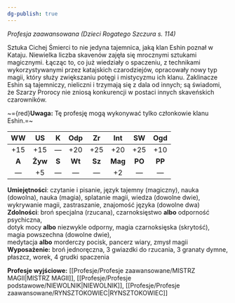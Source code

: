 ```yaml
---
dg-publish: true
---
```

*Profesja zaawansowana (Dzieci Rogatego Szczura s. 114)*

Sztuka Cichej Śmierci to nie jedyna tajemnica, jaką klan Eshin poznał w Kataju. Niewielka liczba skavenów zajęła się mrocznymi sztukami magicznymi. Łącząc to, co już wiedziały o spaczeniu, z technikami wykorzystywanymi przez katajskich czarodziejów, opracowały nowy typ magii, który służy zwiększaniu potęgi i mistycyzmu ich klanu. Zaklinacze Eshin są tajemniczy, nieliczni i trzymają się z dala od innych; są świadomi, że Szarzy Prorocy nie zniosą konkurencji w postaci innych skaveńskich czarowników.

~={red}**Uwaga:** Tę profesję mogą wykonywać tylko członkowie klanu Eshin.=~

|  WW   |   US    |   K   |  Odp   |   Zr   |   Int   |   SW   |  Ogd   |
|:-----:|:-------:|:-----:|:------:|:------:|:-------:|:------:|:------:|
|  +15  |   +15   |   —   |  +20   |  +25   |   +20   |  +25   |  +10   |
| **A** | **Żyw** | **S** | **Wt** | **Sz** | **Mag** | **PO** | **PP** |
|   —   |   +5    |   —   |   —    |   —    |   +2    |   —    |   —    |

**Umiejętności**: czytanie i pisanie, język tajemny (magiczny), nauka (dowolna), nauka (magia), splatanie magii, wiedza (dowolne dwie), wykrywanie magii, zastraszanie, znajomość języka (dowolne dwa)
**Zdolności**: broń specjalna (rzucana), czarnoksięstwo **albo** odporność psychiczna,  
dotyk mocy **albo** niezwykle odporny, magia czarnoksięska (skrytość), magia powszechna (dowolne dwie),  
medytacja **albo** morderczy pocisk, pancerz wiary, zmysł magii
**Wyposażenie:** broń jednoręczna, 3 gwiazdki do rzucania, 3 granaty dymne, płaszcz, worek, 4 grudki spaczenia

**Profesje wyjściowe:** [[Profesje/Profesje zaawansowane/MISTRZ MAGII\|MISTRZ MAGII]], [[Profesje/Profesje podstawowe/NIEWOLNIK\|NIEWOLNIK]], [[Profesje/Profesje zaawansowane/RYNSZTOKOWIEC\|RYNSZTOKOWIEC]]